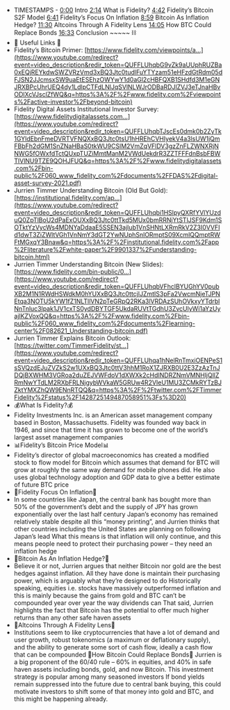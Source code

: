 - TIMESTAMPS - [0:00](https://www.youtube.com/watch?v=2otrUKwehc8&t=0s) Intro [2:14](https://www.youtube.com/watch?v=2otrUKwehc8&t=134s) What is Fidelity? [4:42](https://www.youtube.com/watch?v=2otrUKwehc8&t=282s) Fidelity’s Bitcoin S2F Model [6:41](https://www.youtube.com/watch?v=2otrUKwehc8&t=401s) Fidelity’s Focus On Inflation [8:59](https://www.youtube.com/watch?v=2otrUKwehc8&t=539s) Bitcoin As Inflation Hedge? [11:30](https://www.youtube.com/watch?v=2otrUKwehc8&t=690s) Altcoins Through A Fidelity Lens [14:05](https://www.youtube.com/watch?v=2otrUKwehc8&t=845s) How BTC Could Replace Bonds [16:33](https://www.youtube.com/watch?v=2otrUKwehc8&t=993s) Conclusion ~~~~~ ⛓️ 
- 🔗 Useful Links 🔗 
- Fidelity’s Bitcoin Primer: [https://www.fidelity.com/viewpoints/a...](https://www.youtube.com/redirect?event=video_description&redir_token=QUFFLUhqbG9vZk9aUUphRUZBa0xEQjREYkdwSWZVRzVmd3xBQ3Jtc0tudlFuYTYzam51eHFzdGtRdm05dFJSN2JJcmsxSW9uaEtESEhzOWYwY1d0aGl2cHBFQXB1SHdfd3M1eGNJRXBPcUhrUEQ4dy1LdlpCTFdLNlJqSVlNLWJrODBaRDJlZVJ3eTJnaHBvODlXcVJsclZfWQ&q=https%3A%2F%2Fwww.fidelity.com%2Fviewpoints%2Factive-investor%2Fbeyond-bitcoin) 
- Fidelity Digital Assets Institutional Investor Survey: [https://www.fidelitydigitalassets.com...](https://www.youtube.com/redirect?event=video_description&redir_token=QUFFLUhqbTJscEs0dmk0b2ZyTk1GYldEbnFmeDVRTVFNQXxBQ3Jtc0tsU1hHREhCVHIyekV4a3lsUW1jQmFBbFh2dGM1SnZNaHBaS0tkWU9CSlM2VmZqVFlDV3gzZnFLZWNXRjNNWG5fOWxfdTctQUxpTUZiMmtManM2VWdUekdrR3ZZTFFFdnBsbFBWTlVlNU9TZE9QOHJFUQ&q=https%3A%2F%2Fwww.fidelitydigitalassets.com%2Fbin-public%2F060_www_fidelity_com%2Fdocuments%2FFDAS%2Fdigital-asset-survey-2021.pdf) 
- Jurrien Timmer Understanding Bitcoin (Old But Gold): [https://institutional.fidelity.com/ap...](https://www.youtube.com/redirect?event=video_description&redir_token=QUFFLUhqbi1HSlpyQXRfYVlYUzduQ0ZpTlBoU2dPaExOUXxBQ3Jtc0ttTkd5MUx0bmRRNjYtSTlJSF9Kdm1SOTktYzVycWs4MDNYaDdaaE5SSEN3ajlub1VnSHNtLXRmRkV2Z3I0VVFId1dwT3ZiZWltVGh1VnNmY3dGT2YwNUphSnlORmptS09XcmlQQmptRWFtMGxqY3Bnaw&q=https%3A%2F%2Finstitutional.fidelity.com%2Fapp%2Fliterature%2Fwhite-paper%2F9901337%2Funderstanding-bitcoin.html) 
- Jurrien Timmer Understanding Bitcoin (New Slides): [https://www.fidelity.com/bin-public/0...](https://www.youtube.com/redirect?event=video_description&redir_token=QUFFLUhqbVFhclBYUGhYV0pubXB2M1N1RWdHSWdkM0hYUXxBQ3Jtc0ttcjlJZmtIS3pFa2VwcmNjeTJPNEtqa3NOTU5kYW1fZ1NLTllVN2pTeGRpQ2RKa3lVRDAzSUhOVkxyYTdrblNnTnluc3lpak1JV1cxTS0ydDBYTGF5UkdaRUVtTGdhU3ZvcUlyWi1aYzUyajlKZVoxQQ&q=https%3A%2F%2Fwww.fidelity.com%2Fbin-public%2F060_www_fidelity_com%2Fdocuments%2Flearning-center%2F082621_Understanding-bitcoin.pdf) 
- Jurrien Timmer Explains Bitcoin Outlook: [https://twitter.com/TimmerFidelity/st...](https://www.youtube.com/redirect?event=video_description&redir_token=QUFFLUhqa1hNelRnTmxiOENPeS1sSVQzdEJuZVZkS2w1UXxBQ3Jtc0ttV3hhM1RoX1ZJRXB0U2E3ZzAzTnJDQjBXWHM3VGRoa2duZEJVWFdoV1dXWXk2cHdINDRZNmVMNHljQllZRmNwYTdLM2RXbFRLNjgybWVkaW5GRUw4R2VIeU1MU3ZCMkRYTzBJZktYMXZhQW9ENnRTQQ&q=https%3A%2F%2Ftwitter.com%2FTimmerFidelity%2Fstatus%2F1428725149487058951%3Fs%3D20) 
- 💰What Is Fidelity?💰 
- Fidelity Investments Inc. is an American asset management company based in Boston, Massachusetts. Fidelity was founded way back in 1946, and since that time it has grown to become one of the world’s largest asset management companies 
- 📊Fidelity’s Bitcoin Price Model📊 
- Fidelity’s director of global macroeconomics has created a modified stock to flow model for Bitcoin which assumes that demand for BTC will grow at roughly the same way demand for mobile phones did. He also uses global technology adoption and GDP data to give a better estimate of future BTC price 
- 🎈Fidelity Focus On Inflation🎈 
- In some countries like Japan, the central bank has bought more than 50% of the government’s debt and the supply of JPY has grown exponentially over the last half century Japan’s economy has remained relatively stable despite all this “money printing”, and Jurrien thinks that other countries including the United States are planning on following Japan’s lead What this means is that inflation will only continue, and this means people need to protect their purchasing power – they need an inflation hedge 
- 🤔Bitcoin As An Inflation Hedge?🤔 
- Believe it or not, Jurrien argues that neither Bitcoin nor gold are the best hedges against inflation. All they have done is maintain their purchasing power, which is arguably what they’re designed to do Historically speaking, equities i.e. stocks have massively outperformed inflation and this is mainly because the gains from gold and BTC can’t be compounded year over year the way dividends can That said, Jurrien highlights the fact that Bitcoin has the potential to offer much higher returns than any other safe haven assets 
- 🤑Altcoins Through A Fidelity Lens🤑 
- Institutions seem to like cryptocurrencies that have a lot of demand and user growth, robust tokenomics (a maximum or deflationary supply), and the ability to generate some sort of cash flow, ideally a cash flow that can be compounded 💱How Bitcoin Could Replace Bonds💱 Jurrien is a big proponent of the 60/40 rule – 60% in equities, and 40% in safe haven assets including bonds, gold, and now Bitcoin. This investment strategy is popular among many seasoned investors If bond yields remain suppressed into the future due to central bank buying, this could motivate investors to shift some of that money into gold and BTC, and this might be happening already.